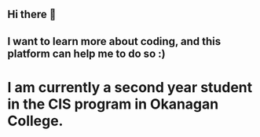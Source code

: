 ## Hi there 👋
## I want to learn more about coding, and this platform can help me to do so :)
# I am currently a second year student in the CIS program in Okanagan College. #

<!--
**TrainerBlu3/TrainerBlu3** is a ✨ _special_ ✨ repository because its `README.md` (this file) appears on your GitHub profile.

Here are some ideas to get you started:

- 🔭 I’m currently working on ...
- 🌱 I’m currently learning ...
- 👯 I’m looking to collaborate on ...
- 🤔 I’m looking for help with ...
- 💬 Ask me about ...
- 📫 How to reach me: ...
- 😄 Pronouns: ...
- ⚡ Fun fact: ...
-->
